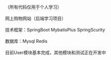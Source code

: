 <br>（所有代码仅用于个人学习）</br>
<br>网上购物网站（后端学习项目）</br>
<br>技术框架：SpringBoot MybatisPlus SpringScurity</br>
<br>数据库：Mysql Redis</br>
<br>目前User模块基本完成，其他模块和测试正在开发中</br>
